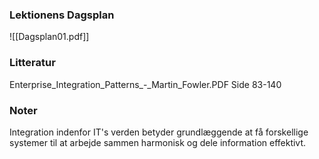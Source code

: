 ### Lektionens Dagsplan 

![[Dagsplan01.pdf]]
### Litteratur
Enterprise_Integration_Patterns_-_Martin_Fowler.PDF
Side 83-140

### Noter

Integration indenfor IT's verden betyder grundlæggende at få forskellige systemer til at arbejde sammen harmonisk og dele information effektivt. 
